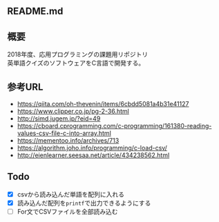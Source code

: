## README.md

## 概要
2018年度、応用プログラミングの課題用リポジトリ  
英単語クイズのソフトウェアをC言語で開発する。

## 参考URL
* https://qiita.com/oh-thevenin/items/6cbdd5081a4b31e41127  
* https://www.clipper.co.jp/pg-2-36.html  
* http://simd.jugem.jp/?eid=49  
* https://cboard.cprogramming.com/c-programming/161380-reading-values-csv-file-c-into-array.html  
* https://mementoo.info/archives/713  
* https://algorithm.joho.info/programming/c-load-csv/  
* http://eienlearner.seesaa.net/article/434238562.html  



## Todo

- [x] csvから読み込んだ単語を配列に入れる
- [x] 読み込んだ配列を`printf`で出力できるようにする
- [ ] For文でCSVファイルを全部読み込む